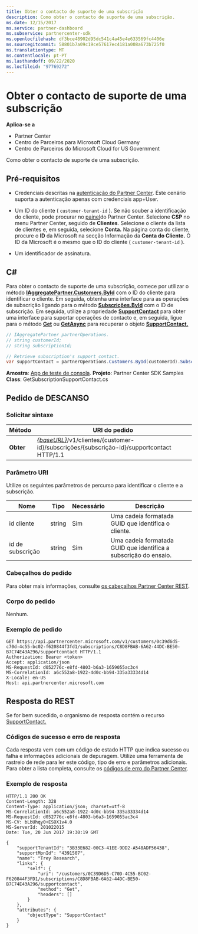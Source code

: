 ```yaml
---
title: Obter o contacto de suporte de uma subscrição
description: Como obter o contacto de suporte de uma subscrição.
ms.date: 12/15/2017
ms.service: partner-dashboard
ms.subservice: partnercenter-sdk
ms.openlocfilehash: df3bce48902d95dc541c4a45e4e633569fc4406e
ms.sourcegitcommit: 58801b7a09c19ce57617ec4181a008a673b725f0
ms.translationtype: MT
ms.contentlocale: pt-PT
ms.lasthandoff: 09/22/2020
ms.locfileid: "97769272"
---
```

# <a name="get-a-subscriptions-support-contact"></a>Obter o contacto de suporte de uma subscrição

**Aplica-se a**

- Partner Center
- Centro de Parceiros para Microsoft Cloud Germany
- Centro de Parceiros do Microsoft Cloud for US Government

Como obter o contacto de suporte de uma subscrição.

## <a name="prerequisites"></a>Pré-requisitos

- Credenciais descritas na [autenticação do Partner Center](partner-center-authentication.md). Este cenário suporta a autenticação apenas com credenciais app+User.

- Um ID do cliente ( `customer-tenant-id` ). Se não souber a identificação do cliente, pode procurar no [painel](https://partner.microsoft.com/dashboard)do Partner Center. Selecione **CSP** no menu Partner Center, seguido de **Clientes**. Selecione o cliente da lista de clientes e, em seguida, selecione **Conta.** Na página conta do cliente, procure o **ID** da Microsoft na secção Informação da **Conta do Cliente.** O ID da Microsoft é o mesmo que o ID do cliente ( `customer-tenant-id` ).

- Um identificador de assinatura.

## <a name="c"></a>C\#

Para obter o contacto de suporte de uma subscrição, comece por utilizar o método [**IAggregatePartner.Customers.ById**](/dotnet/api/microsoft.store.partnercenter.customers.icustomercollection.byid) com o ID do cliente para identificar o cliente. Em seguida, obtenha uma interface para as operações de subscrição ligando para o método [**Subscrições.ById**](/dotnet/api/microsoft.store.partnercenter.customerusers.icustomerusercollection.byid) com o ID de subscrição. Em seguida, utilize a propriedade [**SupportContact**](/dotnet/api/microsoft.store.partnercenter.subscriptions.isubscription.supportcontact) para obter uma interface para suportar operações de contacto e, em seguida, ligue para o método [**Get**](/dotnet/api/microsoft.store.partnercenter.subscriptions.isubscriptionconversioncollection.get) ou [**GetAsync**](/dotnet/api/microsoft.store.partnercenter.subscriptions.isubscriptionconversioncollection.getasync) para recuperar o objeto [**SupportContact.**](/dotnet/api/microsoft.store.partnercenter.models.subscriptions.supportcontact)

``` csharp
// IAggregatePartner partnerOperations.
// string customerId;
// string subscriptionId;

// Retrieve subscription's support contact.
var supportContact = partnerOperations.Customers.ById(customerId).Subscriptions.ById(subscriptionId).SupportContact.Get();
```

**Amostra**: [App de teste de consola](console-test-app.md). **Projeto**: Partner Center SDK Samples **Class**: GetSubscriptionSupportContact.cs

## <a name="rest-request"></a>Pedido de DESCANSO

### <a name="request-syntax"></a>Solicitar sintaxe

| Método  | URI do pedido                                                                                                                    |
|---------|--------------------------------------------------------------------------------------------------------------------------------|
| **Obter** | [*{baseURL}*](partner-center-rest-urls.md)/v1/clientes/{customer-id}/subscrições/{subscrição-id}/supportcontact HTTP/1.1 |

### <a name="uri-parameter"></a>Parâmetro URI

Utilize os seguintes parâmetros de percurso para identificar o cliente e a subscrição.

| Nome            | Tipo   | Necessário | Descrição                                                     |
|-----------------|--------|----------|-----------------------------------------------------------------|
| id cliente     | string | Sim      | Uma cadeia formatada GUID que identifica o cliente.           |
| id de subscrição | string | Sim      | Uma cadeia formatada GUID que identifica a subscrição do ensaio. |

### <a name="request-headers"></a>Cabeçalhos do pedido

Para obter mais informações, consulte [os cabeçalhos Partner Center REST](headers.md).

### <a name="request-body"></a>Corpo do pedido

Nenhum.

### <a name="request-example"></a>Exemplo de pedido

```http
GET https://api.partnercenter.microsoft.com/v1/customers/0c39d6d5-c70d-4c55-bc02-f620844f3fd1/subscriptions/C8D8FBAB-6A62-44DC-BE50-B7C74E43A296/supportcontact HTTP/1.1
Authorization: Bearer <token>
Accept: application/json
MS-RequestId: d052776c-e8fd-4803-b6a3-1659055ac3c4
MS-CorrelationId: a6c552a8-1922-4d0c-bb94-335a33334d14
X-Locale: en-US
Host: api.partnercenter.microsoft.com
```

## <a name="rest-response"></a>Resposta do REST

Se for bem sucedido, o organismo de resposta contém o recurso [SupportContact.](subscription-resources.md#supportcontact)

### <a name="response-success-and-error-codes"></a>Códigos de sucesso e erro de resposta

Cada resposta vem com um código de estado HTTP que indica sucesso ou falha e informações adicionais de depuragem. Utilize uma ferramenta de rastreio de rede para ler este código, tipo de erro e parâmetros adicionais. Para obter a lista completa, consulte os [códigos de erro do Partner Center](error-codes.md).

### <a name="response-example"></a>Exemplo de resposta

```http
HTTP/1.1 200 OK
Content-Length: 328
Content-Type: application/json; charset=utf-8
MS-CorrelationId: a6c552a8-1922-4d0c-bb94-335a33334d14
MS-RequestId: d052776c-e8fd-4803-b6a3-1659055ac3c4
MS-CV: bLbUhqy0+ESOX1v4.0
MS-ServerId: 201022015
Date: Tue, 20 Jun 2017 19:30:19 GMT

{
    "supportTenantId": "3B33E682-00C3-41EE-9DD2-A548ADF56438",
    "supportMpnId": "4391507",
    "name": "Trey Research",
    "links": {
        "self": {
            "uri": "/customers/0C39D6D5-C70D-4C55-BC02-F620844F3FD1/subscriptions/C8D8FBAB-6A62-44DC-BE50-B7C74E43A296/supportcontact",
            "method": "Get",
            "headers": []
        }
    },
    "attributes": {
        "objectType": "SupportContact"
    }
}
```

